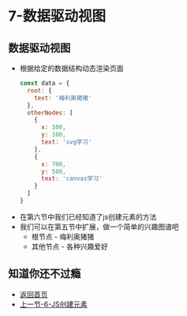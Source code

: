 # 7-数据驱动视图

## 数据驱动视图

* 根据给定的数据结构动态渲染页面
  ```js
  const data = {
    root: {
      text: '梅利奥猪猪'
    },
    otherNodes: [
      {
        x: 100,
        y: 100,
        text: 'svg学习'
      },
      {
        x: 700,
        y: 500,
        text: 'canvas学习'
      }
    ]
  }
  ```
* 在第六节中我们已经知道了js创建元素的方法
* 我们可以在第五节中扩展，做一个简单的兴趣图谱吧
  * 根节点 - 梅利奥猪猪
  * 其他节点 - 各种兴趣爱好

## 知道你还不过瘾

* [返回首页](../README.md)
* [上一节-6-JS创建元素](../6-JS创建元素/6-JS创建元素.md)